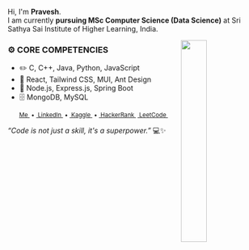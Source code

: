 Hi, I'm **Pravesh**.  
I am currently **pursuing MSc Computer Science (Data Science)** at Sri Sathya Sai Institute of Higher Learning, India.

<picture>
    <img align="right" width="32%" src="http://github-profile-summary-cards.vercel.app/api/cards/stats?username=PraveshSubba&theme=tokyonight">
</picture>

### ⚙️ CORE COMPETENCIES
- ✏️ C, C++, Java, Python, JavaScript  
- 🎨 React, Tailwind CSS, MUI, Ant Design  
- 🔧 Node.js, Express.js, Spring Boot  
- 🗄️ MongoDB, MySQL

  
<p align='center'>
  <sub>
    <a href="https://portfolio-pravesh-subbas-projects.vercel.app/">Me&nbsp;</a> • 
    <a href="https://www.linkedin.com/in/pravesh-subba-53426a24b">&nbsp;LinkedIn&nbsp;</a> • 
    <a href="https://www.kaggle.com/praveshsubba">&nbsp;Kaggle&nbsp;</a> • 
    <a href="https://www.hackerrank.com/profile/praveshsubba81">&nbsp;HackerRank&nbsp;</a>
    <a href="https://leetcode.com/u/fenduwa/">&nbsp;LeetCode&nbsp;</a>
  </sub>
</p>

*“Code is not just a skill, it's a superpower.”* 💻✨ 

